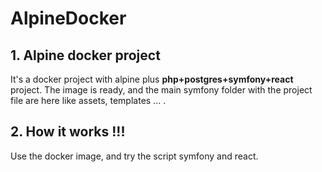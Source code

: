 # AlpineDocker

## 1. Alpine docker project

It's a docker project with alpine plus **php+postgres+symfony+react** project. The image is ready, and the main symfony folder with the project file are here like assets, templates ... .

## 2. How it works !!!

Use the docker image, and try the script symfony and react.
